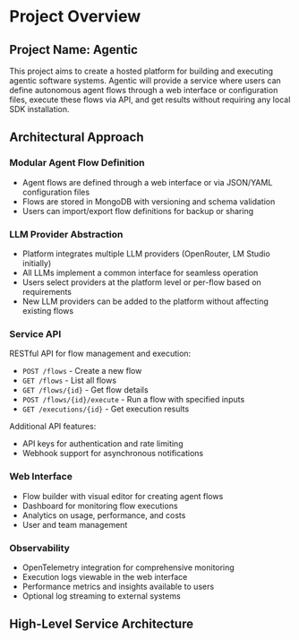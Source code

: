 # Project Overview
## Project Name: Agentic

This project aims to create a hosted platform for building and executing agentic software systems. Agentic will provide a service where users can define autonomous agent flows through a web interface or configuration files, execute these flows via API, and get results without requiring any local SDK installation.

## Architectural Approach

### Modular Agent Flow Definition
- Agent flows are defined through a web interface or via JSON/YAML configuration files
- Flows are stored in MongoDB with versioning and schema validation
- Users can import/export flow definitions for backup or sharing

### LLM Provider Abstraction
- Platform integrates multiple LLM providers (OpenRouter, LM Studio initially)
- All LLMs implement a common interface for seamless operation
- Users select providers at the platform level or per-flow based on requirements
- New LLM providers can be added to the platform without affecting existing flows

### Service API
RESTful API for flow management and execution:
- `POST /flows` - Create a new flow
- `GET /flows` - List all flows
- `GET /flows/{id}` - Get flow details
- `POST /flows/{id}/execute` - Run a flow with specified inputs
- `GET /executions/{id}` - Get execution results

Additional API features:
- API keys for authentication and rate limiting
- Webhook support for asynchronous notifications

### Web Interface
- Flow builder with visual editor for creating agent flows
- Dashboard for monitoring flow executions
- Analytics on usage, performance, and costs
- User and team management

### Observability
- OpenTelemetry integration for comprehensive monitoring
- Execution logs viewable in the web interface
- Performance metrics and insights available to users
- Optional log streaming to external systems

## High-Level Service Architecture